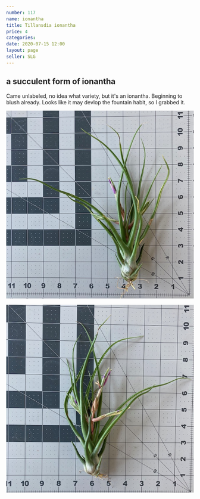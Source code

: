 ```yaml
---
number: 117
name: ionantha
title: Tillansdia ionantha
price: 4
categories:
date: 2020-07-15 12:00
layout: page
seller: SLG
---
```

## a succulent form of ionantha

Came unlabeled, no idea what variety, but it's an ionantha. Beginning to blush already. Looks like it may devlop the fountain habit, so I grabbed it.

!["Tillandsia ionantha"](/i/IMG_0271.jpeg "Tillandsia ionantha")

!["Tillandsia ionantha"](/i/IMG_0272.jpeg "Tillandsia ionantha")
